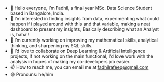 - 👋 Hello everyone, I’m Fadhil, a final year MSc. Data Science Student based in Bangalore, India. 
- 👀 I’m interested in finding insights from data, experimenting what could happen if i played around with this and that variable, making a neat dashboard to present my insights, Basically describing what an Analyst is, haha!!
- 🌱 I’m currently working on  improving my mathematical skills, analytical thinking, and sharpening my SQL skills.
- 💞️ I’d love to collaborate on Deep Learning & Artificial Intelligence projects, if not working on the main functional, I'd love work with the analysis in hopes of making my co-developers job easier.
- 📫 How to reach me, you can email me at fadhilrafeeq@gmail.com
- 😄 Pronouns: he/him


